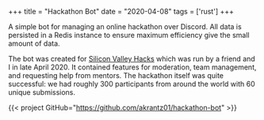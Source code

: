 +++
title = "Hackathon Bot"
date = "2020-04-08"
tags = ['rust']
+++

A simple bot for managing an online hackathon over Discord.
All data is persisted in a Redis instance to ensure maximum efficiency give the small amount of data.

The bot was created for [Silicon Valley Hacks](https://siliconvalleyhacks.devpost.com) which was run by a friend and I in late April 2020.
It contained features for moderation, team management, and requesting help from mentors.
The hackathon itself was quite successful: we had roughly 300 participants from around the world with 60 unique submissions.

{{< project GitHub="https://github.com/akrantz01/hackathon-bot" >}}
